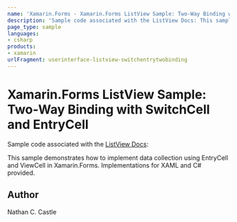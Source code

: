 ```yaml
---
name: 'Xamarin.Forms - Xamarin.Forms ListView Sample: Two-Way Binding with SwitchCell and EntryCell'
description: 'Sample code associated with the ListView Docs: This sample demonstrates how to implement data collection using EntryCell and ViewCell in...'
page_type: sample
languages:
- csharp
products:
- xamarin
urlFragment: userinterface-listview-switchentrytwobinding
---
```

# Xamarin.Forms ListView Sample: Two-Way Binding with SwitchCell and EntryCell

Sample code associated with the [ListView Docs](http://developer.xamarin.com/guides/cross-platform/xamarin-forms/user-interface/list_view/):

This sample demonstrates how to implement data collection using EntryCell and ViewCell in Xamarin.Forms. Implementations for XAML and C# provided.


## Author
Nathan C. Castle
